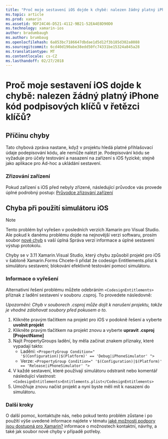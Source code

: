 ```yaml
---
title: "Proč moje sestavení iOS dojde k chybě: nalezen žádný platný iPhone kód podpisových klíčů v řetězci klíčů?"
ms.topic: article
ms.prod: xamarin
ms.assetid: 9DF24C46-D521-4112-9B21-52EA4E8D90D0
ms.technology: xamarin-ios
author: bradumbaugh
ms.author: brumbaug
ms.openlocfilehash: 6a853bc7186647dbdae1d5d12f3b185d302a8088
ms.sourcegitcommit: 6cd40d190abe38edd50fc74331be15324a845a28
ms.translationtype: MT
ms.contentlocale: cs-CZ
ms.lasthandoff: 02/27/2018
---
```

# <a name="why-does-my-ios-build-fail-with-no-valid-iphone-code-signing-keys-found-in-keychain"></a>Proč moje sestavení iOS dojde k chybě: nalezen žádný platný iPhone kód podpisových klíčů v řetězci klíčů?

## <a name="cause-of-the-error"></a>Příčinu chyby
Tato chybová zpráva nastane, když v projektu hledá platné přihlašovací údaje podepisování kódu, ale nemůže nalézt je. Podepisování kódu se vyžaduje pro účely testování a nasazení na zařízení s iOS fyzické; stejně jako aplikace pro Ad-hoc a ukládání sestavení. 


### <a name="provisioning-devices"></a>Zřizování zařízení
Pokud zařízení s iOS před nebyly zřízené, následující průvodce vás provede úplné podrobný postup: [Průvodce zřizování zařízení](~/ios/get-started/installation/device-provisioning/index.md)


## <a name="bug-when-using-ios-simulator"></a>Chyba při použití simulátoru iOS

> [!NOTE]
> Tento problém byl vyřešen v posledních verzích Xamarin pro Visual Studio. Ale pokud k danému problému dojde na nejnovější verzi softwaru, prosím soubor [nové chyb](~/cross-platform/troubleshooting/questions/howto-file-bug.md) s vaší úplná Správa verzí informace a úplné sestavení výstup protokolu.


Chyby se v 3.11 Xamarin.Visual Studio, který chybu způsobil projekt pro iOS v šabloně Xamarin.Forms Chcete-li přidat že codesign Entitlements.plist k simulátoru sestavení; blokování efektivně testování pomocí simulátoru.

### <a name="how-to-fix"></a>Informace o vyřešení
Alternativní řešení problému můžete odebráním `<CodesignEntitlements>` příznak z ladění sestavení v souboru .csproj. To provedete následovně:

*Upozornění: Chyb v souborech .csproj může dojít k narušení projektu, takže je vhodné zálohovat soubory před pokusem o to.*

1. Klikněte pravým tlačítkem na projekt pro iOS v podokně řešení a vyberte **uvolnit projekt**
2. Klikněte pravým tlačítkem na projekt znovu a vyberte **upravit .csproj [ProjectName]**
3. Najít PropertyGroups ladění, by měla začínat znakem příznaky, které vypadají takto:
   - Ladění: `<PropertyGroup Condition=" '$(Configuration)|$(Platform)' == 'Debug|iPhoneSimulator' ">`
   - Verze: `<PropertyGroup Condition=" '$(Configuration)|$(Platform)' == 'Release|iPhoneSimulator' ">`
4. V každé sestavení, které používají simulátoru odstranit nebo komentář následující vlastnost: `<CodesignEntitlements>Entitlements.plist</CodesignEntitlements>`
5. Umožňuje znovu načíst projekt a nyní byste měli mít k nasazení do simulátoru.

### <a name="next-steps"></a>Další kroky
O další pomoc, kontaktujte nás, nebo pokud tento problém zůstane i po použití výše uvedené informace najdete v tématu [jaké možnosti podpory jsou dostupná pro Xamarin?](~/cross-platform/troubleshooting/support-options.md) informace o možnostech kontaktní, návrhy, a také jak soubor nové chyby v případě potřeby. 
